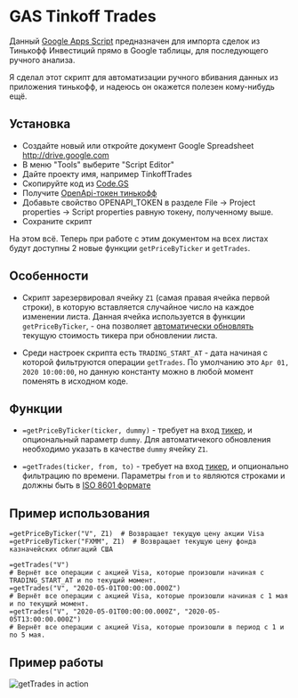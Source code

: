 # GAS Tinkoff Trades
Данный [Google Apps Script](https://developers.google.com/apps-script) предназначен для импорта сделок из Тинькофф Инвестиций прямо в Google таблицы, для последующего ручного анализа. 

Я сделал этот скрипт для автоматизации ручного вбивания данных из приложения тинькофф, и надеюсь он окажется полезен кому-нибудь ещё.

## Установка

* Создайте новый или откройте документ Google Spreadsheet http://drive.google.com
* В меню "Tools" выберите "Script Editor"
* Дайте проекту имя, например TinkoffTrades
* Скопируйте код из [Code.GS](https://raw.githubusercontent.com/ErhoSen/gas-tinkoff-trades/master/Code.gs)
* Получите [OpenApi-токен тинькофф](https://tinkoffcreditsystems.github.io/invest-openapi/auth/)
* Добавьте свойство OPENAPI_TOKEN в разделе File -> Project properties -> Script properties равную токену, полученному выше. 
* Сохраните скрипт

На этом всё. Теперь при работе с этим документом на всех листах будут доступны 2 новые функции `getPriceByTicker` и `getTrades`.

## Особенности

* Скрипт зарезервировал ячейку `Z1` (самая правая ячейка первой строки), в которую вставляется случайное число на каждое изменении листа. Данная ячейка используется в функции `getPriceByTicker`, - она позволяет [автоматически обновлять](https://stackoverflow.com/a/27656313) текущую стоимость тикера при обновлении листа.

* Среди настроек скрипта есть `TRADING_START_AT` - дата начиная с которой фильтруются операции `getTrades`. По умолчанию это `Apr 01, 2020 10:00:00`, но данную константу можно в любой момент поменять в исходном коде.

## Функции

* `=getPriceByTicker(ticker, dummy)` - требует на вход [тикер](https://ru.wikipedia.org/wiki/%D0%A2%D0%B8%D0%BA%D0%B5%D1%80), и опциональный параметр `dummy`. Для автоматичекого обновления необходимо указать в качестве `dummy` ячейку `Z1`. 

* `=getTrades(ticker, from, to)` - требует на вход [тикер](https://ru.wikipedia.org/wiki/%D0%A2%D0%B8%D0%BA%D0%B5%D1%80), и опционально фильтрацию по времени. Параметры `from` и `to` являются строками и должны быть в [ISO 8601 формате](https://ru.wikipedia.org/wiki/ISO_8601)

## Пример использования 

```
=getPriceByTicker("V", Z1)  # Возвращает текущую цену акции Visa
=getPriceByTicker("FXMM", Z1)  # Возвращает текущую цену фонда казначейских облигаций США

=getTrades("V") 
# Вернёт все операции с акцией Visa, которые произошли начиная с TRADING_START_AT и по текущий момент.
=getTrades("V", "2020-05-01T00:00:00.000Z") 
# Вернёт все операции с акцией Visa, которые произошли начиная с 1 мая и по текущий момент.
=getTrades("V", "2020-05-01T00:00:00.000Z", "2020-05-05T13:00:00.000Z") 
# Вернёт все операции с акцией Visa, которые произошли в период с 1 и по 5 мая.
```


## Пример работы

![getTrades in action](https://github.com/ErhoSen/gas-tinkoff-trades/raw/master/images/get-trades-in-action.gif "getTrades in Action")

